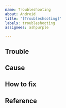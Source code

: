 ```yaml
---
name: Troubleshooting
about: Android
title: "[Troubleshooting]"
labels: troubleshooting
assignees: ashpurple

---
```


## Trouble

## Cause

## How to fix

## Reference
